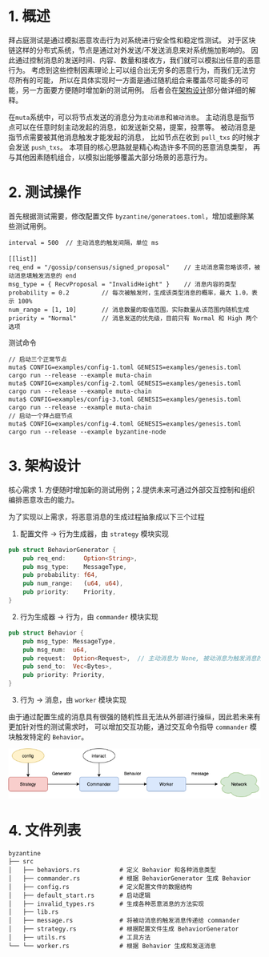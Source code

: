 # 1. 概述

拜占庭测试是通过模拟恶意攻击行为对系统进行安全性和稳定性测试。
对于区块链这样的分布式系统，节点是通过对外发送/不发送消息来对系统施加影响的。
因此通过控制消息的发送时间、内容、数量和接收方，我们就可以模拟出任意的恶意行为。
考虑到这些控制因素理论上可以组合出无穷多的恶意行为，而我们无法穷尽所有的可能，
所以在具体实现时一方面是通过随机组合来覆盖尽可能多的可能，另一方面要方便随时增加新的测试用例。
后者会在[架构设计](#3-架构设计)部分做详细的解释。

在`muta`系统中，可以将节点发送的消息分为`主动消息`和`被动消息`。
主动消息是指节点可以在任意时刻主动发起的消息，如发送新交易，提案，投票等。
被动消息是指节点需要被其他消息触发才能发起的消息，
比如节点在收到 `pull_txs` 的时候才会发送 `push_txs`。
本项目的核心思路就是精心构造许多不同的恶意消息类型，
再与其他因素随机组合，以模拟出能够覆盖大部分场景的恶意行为。

# 2. 测试操作

首先根据测试需要，修改配置文件 `byzantine/generatoes.toml`，增加或删除某些测试用例。
```
interval = 500  // 主动消息的触发间隔，单位 ms

[[list]]
req_end = "/gossip/consensus/signed_proposal"    // 主动消息需忽略该项，被动消息填触发消息的 end
msg_type = { RecvProposal = "InvalidHeight" }    // 消息内容的类型
probability = 0.2         // 每次被触发时，生成该类型消息的概率，最大 1.0，表示 100%
num_range = [1, 10]       // 消息数量的取值范围，实际数量从该范围内随机生成
priority = "Normal"       // 消息发送的优先级，目前只有 Normal 和 High 两个选项
```
测试命令
```
// 启动三个正常节点
muta$ CONFIG=examples/config-1.toml GENESIS=examples/genesis.toml cargo run --release --example muta-chain
muta$ CONFIG=examples/config-2.toml GENESIS=examples/genesis.toml cargo run --release --example muta-chain
muta$ CONFIG=examples/config-3.toml GENESIS=examples/genesis.toml cargo run --release --example muta-chain
// 启动一个拜占庭节点
muta$ CONFIG=examples/config-4.toml GENESIS=examples/genesis.toml cargo run --release --example byzantine-node
```

# 3. 架构设计

核心需求 1. 方便随时增加新的测试用例；2.提供未来可通过外部交互控制和组织编排恶意攻击的能力。

为了实现以上需求，将恶意消息的生成过程抽象成以下三个过程

1. 配置文件 -> 行为生成器，由 `strategy` 模块实现
```rust
pub struct BehaviorGenerator {
    pub req_end:     Option<String>,  
    pub msg_type:    MessageType,
    pub probability: f64,   
    pub num_range:   (u64, u64),
    pub priority:    Priority,
}
```

2. 行为生成器 -> 行为，由 `commander` 模块实现
```rust
pub struct Behavior {
    pub msg_type: MessageType,
    pub msg_num:  u64,
    pub request:  Option<Request>,  // 主动消息为 None, 被动消息为触发消息的内容
    pub send_to:  Vec<Bytes>,
    pub priority: Priority,
}
```

3. 行为 -> 消息，由 `worker` 模块实现

由于通过配置生成的消息具有很强的随机性且无法从外部进行操纵，因此若未来有更加针对性的测试需求时，
可以增加交互功能，通过交互命令指导 `commander` 模块触发特定的 `Behavior`。

![image](./resource/structure.png)

# 4. 文件列表
```
byzantine
├── src
│   ├── behaviors.rs           # 定义 Behavior 和各种消息类型
│   ├── commander.rs           # 根据 BehaviorGenerator 生成 Behavior
│   ├── config.rs              # 定义配置文件的数据结构
│   ├── default_start.rs       # 启动逻辑
│   ├── invalid_types.rs       # 生成各种恶意消息的方法实现
│   ├── lib.rs                 
│   ├── message.rs             # 将被动消息的触发消息传递给 commander
│   ├── strategy.rs            # 根据配置文件生成 BehaviorGenerator
│   ├── utils.rs               # 工具方法
└── └── worker.rs              # 根据 Behavior 生成和发送消息
```

